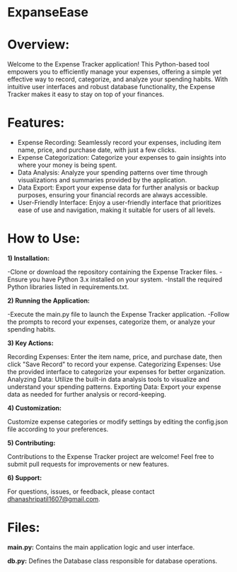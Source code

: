 # ExpanseEase 

# Overview:
Welcome to the Expense Tracker application! This Python-based tool empowers you to efficiently manage your expenses, offering a simple yet effective way to record, categorize, and analyze your spending habits. With intuitive user interfaces and robust database functionality, the Expense Tracker makes it easy to stay on top of your finances.

# Features:
- Expense Recording: Seamlessly record your expenses, including item name, price, and purchase date, with just a few clicks.
- Expense Categorization: Categorize your expenses to gain insights into where your money is being spent.
- Data Analysis: Analyze your spending patterns over time through visualizations and summaries provided by the application.
- Data Export: Export your expense data for further analysis or backup purposes, ensuring your financial records are always accessible.
- User-Friendly Interface: Enjoy a user-friendly interface that prioritizes ease of use and navigation, making it suitable for users of all levels.

# How to Use:

**1) Installation:**

-Clone or download the repository containing the Expense Tracker files.
-Ensure you have Python 3.x installed on your system.
-Install the required Python libraries listed in requirements.txt.

**2) Running the Application:**

-Execute the main.py file to launch the Expense Tracker application.
-Follow the prompts to record your expenses, categorize them, or analyze your spending habits.

**3) Key Actions:**

Recording Expenses: Enter the item name, price, and purchase date, then click "Save Record" to record your expense.
Categorizing Expenses: Use the provided interface to categorize your expenses for better organization.
Analyzing Data: Utilize the built-in data analysis tools to visualize and understand your spending patterns.
Exporting Data: Export your expense data as needed for further analysis or record-keeping.

**4) Customization:**

Customize expense categories or modify settings by editing the config.json file according to your preferences.

**5) Contributing:**

Contributions to the Expense Tracker project are welcome! Feel free to submit pull requests for improvements or new features.

**6)  Support:**

For questions, issues, or feedback, please contact dhanashripatil1607@gmail.com.

# Files:

**main.py:** Contains the main application logic and user interface.

**db.py:** Defines the Database class responsible for database operations.
